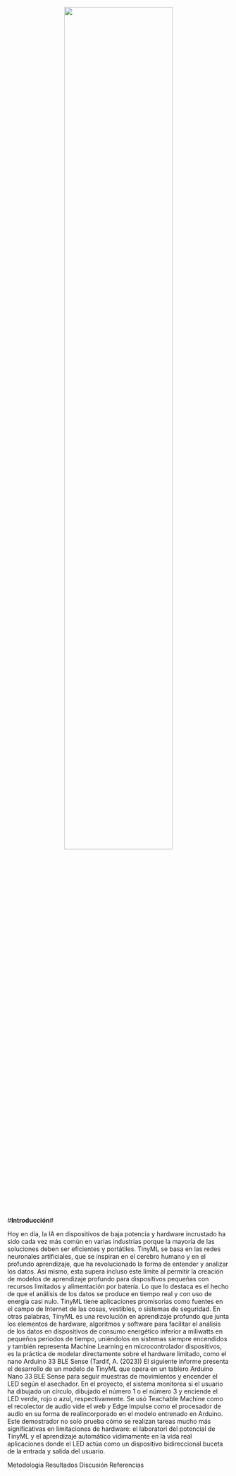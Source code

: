 <p align="center">
  <img src="https://github.com/JefHuiza/Fundamentos-de-Dise-o/assets/156036185/d3c66dfb-5faa-419b-bf1b-d897ea110ce7" width="70%">
</p>


#**Introducción**#

Hoy en día, la IA en dispositivos de baja potencia y hardware incrustado ha sido cada vez más común en varias industrias 
porque la mayoría de las soluciones deben ser eficientes y portátiles. TinyML se basa en las redes neuronales artificiales, que 
se inspiran en el cerebro humano y en el profundo aprendizaje, que ha revolucionado la forma de entender y analizar los datos. Asi mismo, esta 
supera incluso este límite al permitir la creación de modelos de aprendizaje profundo para dispositivos pequeñas con recursos limitados y 
alimentación por batería. Lo que lo destaca es el hecho de que el análisis de los datos se produce en tiempo real y con uso de energía 
casi nulo. TinyML tiene aplicaciones promisorias como fuentes en el campo de Internet de las cosas, vestibles, o sistemas de seguridad. 
En otras palabras, TinyML es una revolución en aprendizaje profundo que junta los elementos de hardware, algoritmos y software para 
facilitar el análisis de los datos en dispositivos de consumo energético inferior a miliwatts en pequeños 
periodos de tiempo, uniéndolos en sistemas siempre encendidos y también representa Machine Learning en microcontrolador 
dispositivos, es la práctica de modelar directamente sobre el hardware limitado, como el nano Arduino 33 BLE Sense (Tardif, A. (2023))
El siguiente informe presenta el desarrollo de un modelo de TinyML que opera en un tablero Arduino Nano 33 BLE Sense para seguir 
muestras de movimientos y encender el LED según el asechador. En el proyecto, el sistema monitorea si el usuario ha dibujado
un círculo, dibujado el número 1 o el número 3 y enciende el LED verde, rojo o azul, respectivamente.
Se usó Teachable Machine como el recolector de audio vide el web y Edge Impulse como el procesador de audio en su forma de realincorporado
en el modelo entrenado en Arduino.
Este demostrador no solo prueba cómo se realizan tareas mucho más significativas en limitaciones de hardware: el laboratori del potencial 
de TinyML y el aprendizaje automático vidimamente en la vida real aplicaciones donde el LED actúa como un dispositivo bidireccional buceta 
de la entrada y salida del usuario.

Metodología 
Resultados 
Discusión 
Referencias
